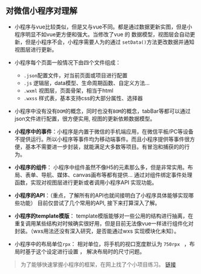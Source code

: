 ## 对微信小程序对理解
- 小程序与vue比较类似，但是又与vue不同。都是通过数据更新实图，但是小程序明显不如vue更方便和强大。当修改了vue 的 数据模型，视图层会自动更新，但是小程序不会，小程序需要人为的通过 `setData()`方法更改数据并通知视图层进行更新。


- 小程序每个页面一般情况下由四个文件组成：
  - `.json`配置文件，对当前页面或项目进行配置
  - `.js` 逻辑层，data模型、生命周期函数、自定义方法...
  - `.wxml` 视图层，页面骨架，相当于html
  - `.wxss` 样式表，基本支持css的大部分属性、选择器
  
- 小程序中没有没有`DOM`的概念，同时也没有`BOM`的概念，tabBar等都可以通过json文件进行配置，很方便实用, 视图的更新依赖数据模型。


- **小程序中的事件**：小程序是内置于微信的手机端应用，在微信平板/PC等设备不提供运行。所以小程序等事件均为移动端事件。而且小程序提供等事件很方便，基本不需要进一步封装，就能满足大多数等项目。有冒泡和捕获的的行为。

- **小程序的组件**： 小程序中组件虽然不像H5的元素那么多，但是非常实用。布局、表单、导航、媒体、canvas画布等都有提供... 通过对组件绑定事件处理函数，实现对视图层进行更新或者调用小程序API 实现功能。

- **小程序的API**：（重点，了解所有的API也就间接明白了小程序具体能够实现哪些功能） 目前仅尝试了几个常用的API, 接下来打算深入了解。

- **小程序的template模版**： template模版能够对一些公用的结构进行抽离，在重复调用某些结构对时候确实很好用，但是目前无法像vue一样进行组件化对封装。（wxs用法还没有深入研究，是否能通过wxs 实现模块化未知）。


- 小程序中的布局单位`rpx`： 相对单位，将手机的视口宽度默认为 `750rpx ` ，布局时基于这个设定进行设置 ， 解决布局时的尺寸问题。

> 为了能够快速掌握小程序的框架，在网上找了个小项目练习。 [链接](https://github.com/MirrorXu/minipm-test/tree/master/reader%26movie)

